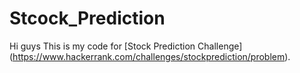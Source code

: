 # Stcock_Prediction

Hi guys
This is my code for [Stock Prediction Challenge] (https://www.hackerrank.com/challenges/stockprediction/problem).
